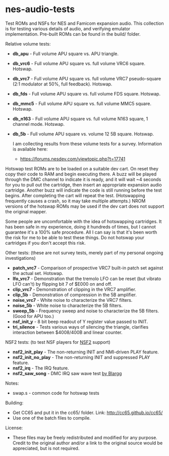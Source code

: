 # nes-audio-tests

Test ROMs and NSFs for NES and Famicom expansion audio. This collection is for testing various details of audio, and verifying emulator implementation. Pre-built ROMs can be found in the build/ folder.

Relative volume tests:
- **db_apu** - Full volume APU square vs. APU triangle.
- **db_vrc6** - Full volume APU square vs. full volume VRC6 square. Hotswap.
- **db_vrc7** - Full volume APU square vs. full volume VRC7 pseudo-square (2:1 modulator at 50%, full feedback). Hotswap.
- **db_fds** - Full volume APU square vs. full volume FDS square. Hotswap.
- **db_mmc5** - Full volume APU square vs. full volume MMC5 square. Hotswap.
- **db_n163** - Full volume APU square vs. full volume N163 square, 1 channel mode. Hotswap.
- **db_5b** - Full volume APU square vs. volume 12 5B square. Hotswap.

  I am collecting results from these volume tests for a survey. Information is available here:
  - https://forums.nesdev.com/viewtopic.php?t=17741

Hotswap test ROMs are to be loaded on a suitable dev cart. On reset they copy their code to RAM and begin executing there. A buzz will be played through the DMC channel to indicate it is ready, and it will wait ~4 seconds for you to pull out the cartridge, then insert an appropriate expansion audio cartridge. Another buzz will indicate the code is still running before the test begins. After completing the cart will repeat the test. (Hotswapping frequently causes a crash, so it may take multiple attempts.) NROM versions of the hotswap ROMs may be used if the dev cart does not support the original mapper.

Some people are uncomfortable with the idea of hotswapping cartridges. It has been safe in my experience, doing it hundreds of times, but I cannot guarantee it's a 100% safe procedure. All I can say is that it's been worth the risk for me to be able to test these things. Do not hotswap your cartridges if you don't accept this risk.


Other tests: (these are not survey tests, merely part of my personal ongoing investigations)
- **patch_vrc7** - Comparison of prospective VRC7 built-in patch set against the actual set. Hotswap.
- **lfo_vrc7** - Demonstration that the tremolo LFO can be reset (but vibrato LFO can't) by flipping bit 7 of $E000 on and off.
- **clip_vrc7** - Demonstration of clipping in the VRC7 amplifier.
- **clip_5b** - Demonstration of compression in the 5B amplifier.
- **noise_vrc7** - White noise to characterize the VRC7 filters.
- **noise_5b** - White noise to characterize the 5B filters.
- **sweep_5b** - Frequency sweep and noise to characterize the 5B filters. (Good for APU too.)
- **nsf_init_y** - 8 bit beep readout of Y register value passed to INIT.
- **tri_silence** - Tests various ways of silencing the triangle, clarifies interaction between $4008/400B and linear counter.

NSF2 tests: (to test NSF players for [NSF2](https://wiki.nesdev.com/w/index.php/NSF2) support)
- **nsf2_init_play** - The non-returning INIT and NMI-driven PLAY feature.
- **nsf2_init_no_play** - The non-returning INIT and suppressed PLAY feature.
- **nsf2_irq** - The IRQ feature.
- **nsf2_saw_song** - DMC IRQ saw wave test [by Blargg](http://blargg.8bitalley.com/misc/nes-saw/)


Notes:
- swap.s - common code for hotswap tests

Building:
- Get CC65 and put it in the cc65/ folder. Link: http://cc65.github.io/cc65/
- Use one of the batch files to compile.

License:
- These files may be freely redistributed and modified for any purpose. Credit to the original author and/or a link to the original source would be appreciated, but is not required.
